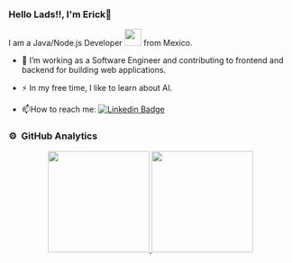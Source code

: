 ### Hello Lads!!, I'm Erick👋

I am a Java/Node.js Developer <img src="https://media.giphy.com/media/WUlplcMpOCEmTGBtBW/giphy.gif" width="30"> from Mexico.

- :telescope: I’m working as a Software Engineer and contributing to frontend and backend for building web applications.

- :zap: In my free time, I like to learn about AI.

- :mailbox:How to reach me: [![Linkedin Badge](https://img.shields.io/badge/-ErickRH-blue?style=flat&logo=Linkedin&logoColor=white)](https://www.linkedin.com/in/erick-rodr%C3%ADguez-hernandez/)

### ⚙️ &nbsp;GitHub Analytics

<p align="center">
<a href="https://github.com/ErickRodriguezH">
  <img height="180em" src="https://github-readme-stats-eight-theta.vercel.app/api?username=ErickRodriguezH&show_icons=true&theme=algolia&include_all_commits=true&count_private=true"/>
  <img height="180em" src="https://github-readme-stats-eight-theta.vercel.app/api/top-langs/?username=ErickRodriguezH&layout=compact&langs_count=8&theme=algolia"/>
</a>
</p>

